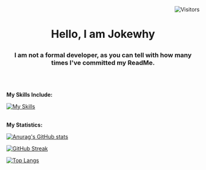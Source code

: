 <p align="right">
    <img src="https://visitor-badge.laobi.icu/badge?page_id=jokewhy.visitor-badge&format=true&left_color=black&right_color=blue" alt="Visitors" width=auto />
</p>

# <p align="center">Hello, I am Jokewhy</p>

### <p align="center">I am not a formal developer, as you can tell with how many times I've committed my ReadMe.</p>
<br>
</br>

**My Skills Include:**

[![My Skills](https://skillicons.dev/icons?i=js,html,css,java,lua)](https://skillicons.dev)
<br>
</br>

**My Statistics:**

[![Anurag's GitHub stats](https://github-readme-stats.vercel.app/api?username=jokewhy&theme=transparent)](https://github.com/anuraghazra/github-readme-stats) 

[![GitHub Streak](https://github-readme-streak-stats-one-lemon.vercel.app?user=jokewhy&theme=transparent)](https://git.io/streak-stats) 

[![Top Langs](https://github-readme-stats.vercel.app/api/top-langs/?username=jokewhy&layout=donut&theme=transparent)](https://github.com/anuraghazra/github-readme-stats)


